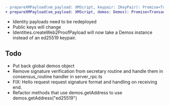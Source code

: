 
```diff
- prepareXMPayload(xm_payload: XMScript, keypair: IKeyPair): Promise<Transaction>
+ prepareXMPayload(xm_payload: XMScript, demos: Demos): Promise<Transaction>
```

- Identity payloads need to be redeployed
- Public keys will change
- Identities.createWeb2ProofPayload will now take a Demos instance instead of an ed25519 keypair.

## Todo
- Put back global demos object 
- Remove signature verification from secretary routine and handle them in consensus_routine handler in server_rpc.ts
- FIX: Hello request request signature format and handling on receiving end.
- Refactor methods that use demos.getAddress to use demos.getAddress("ed25519")